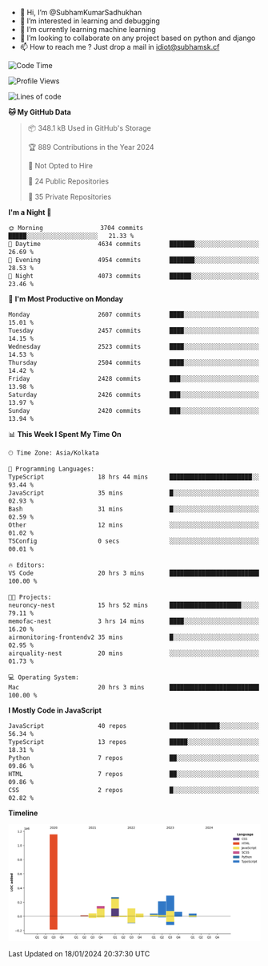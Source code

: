 - 👋 Hi, I’m @SubhamKumarSadhukhan
- 👀 I’m interested in learning and debugging
- 🌱 I’m currently learning machine learning
- 💞️ I’m looking to collaborate on any project based on python and django
- 📫 How to reach me ?
      Just drop a mail in idiot@subhamsk.cf

<!---
SubhamKumarSadhukhan/SubhamKumarSadhukhan is a ✨ special ✨ repository because its `README.md` (this file) appears on your GitHub profile.
You can click the Preview link to take a look at your changes.
--->


<!--START_SECTION:waka-->
![Code Time](http://img.shields.io/badge/Code%20Time-1%2C899%20hrs%2050%20mins-blue)

![Profile Views](http://img.shields.io/badge/Profile%20Views-1-blue)

![Lines of code](https://img.shields.io/badge/From%20Hello%20World%20I%27ve%20Written-2.4%20million%20lines%20of%20code-blue)

**🐱 My GitHub Data** 

> 📦 348.1 kB Used in GitHub's Storage 
 > 
> 🏆 889 Contributions in the Year 2024
 > 
> 🚫 Not Opted to Hire
 > 
> 📜 24 Public Repositories 
 > 
> 🔑 35 Private Repositories 
 > 
**I'm a Night 🦉** 

```text
🌞 Morning                3704 commits        █████░░░░░░░░░░░░░░░░░░░░   21.33 % 
🌆 Daytime                4634 commits        ███████░░░░░░░░░░░░░░░░░░   26.69 % 
🌃 Evening                4954 commits        ███████░░░░░░░░░░░░░░░░░░   28.53 % 
🌙 Night                  4073 commits        ██████░░░░░░░░░░░░░░░░░░░   23.46 % 
```
📅 **I'm Most Productive on Monday** 

```text
Monday                   2607 commits        ████░░░░░░░░░░░░░░░░░░░░░   15.01 % 
Tuesday                  2457 commits        ████░░░░░░░░░░░░░░░░░░░░░   14.15 % 
Wednesday                2523 commits        ████░░░░░░░░░░░░░░░░░░░░░   14.53 % 
Thursday                 2504 commits        ████░░░░░░░░░░░░░░░░░░░░░   14.42 % 
Friday                   2428 commits        ███░░░░░░░░░░░░░░░░░░░░░░   13.98 % 
Saturday                 2426 commits        ███░░░░░░░░░░░░░░░░░░░░░░   13.97 % 
Sunday                   2420 commits        ███░░░░░░░░░░░░░░░░░░░░░░   13.94 % 
```


📊 **This Week I Spent My Time On** 

```text
🕑︎ Time Zone: Asia/Kolkata

💬 Programming Languages: 
TypeScript               18 hrs 44 mins      ███████████████████████░░   93.44 % 
JavaScript               35 mins             █░░░░░░░░░░░░░░░░░░░░░░░░   02.93 % 
Bash                     31 mins             █░░░░░░░░░░░░░░░░░░░░░░░░   02.59 % 
Other                    12 mins             ░░░░░░░░░░░░░░░░░░░░░░░░░   01.02 % 
TSConfig                 0 secs              ░░░░░░░░░░░░░░░░░░░░░░░░░   00.01 % 

🔥 Editors: 
VS Code                  20 hrs 3 mins       █████████████████████████   100.00 % 

🐱‍💻 Projects: 
neuroncy-nest            15 hrs 52 mins      ████████████████████░░░░░   79.11 % 
memofac-nest             3 hrs 14 mins       ████░░░░░░░░░░░░░░░░░░░░░   16.20 % 
airmonitoring-frontendv2 35 mins             █░░░░░░░░░░░░░░░░░░░░░░░░   02.95 % 
airquality-nest          20 mins             ░░░░░░░░░░░░░░░░░░░░░░░░░   01.73 % 

💻 Operating System: 
Mac                      20 hrs 3 mins       █████████████████████████   100.00 % 
```

**I Mostly Code in JavaScript** 

```text
JavaScript               40 repos            ██████████████░░░░░░░░░░░   56.34 % 
TypeScript               13 repos            █████░░░░░░░░░░░░░░░░░░░░   18.31 % 
Python                   7 repos             ██░░░░░░░░░░░░░░░░░░░░░░░   09.86 % 
HTML                     7 repos             ██░░░░░░░░░░░░░░░░░░░░░░░   09.86 % 
CSS                      2 repos             █░░░░░░░░░░░░░░░░░░░░░░░░   02.82 % 
```



**Timeline**

![Lines of Code chart](https://raw.githubusercontent.com/SubhamKumarSadhukhan/SubhamKumarSadhukhan/main/assets/bar_graph.png)


 Last Updated on 18/01/2024 20:37:30 UTC
<!--END_SECTION:waka-->
